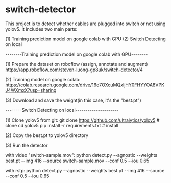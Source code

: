 # switch-detector

This project is to detect whether cables are plugged into switch or not using yolov5.
It includes two main parts:

(1) Training prediction model on google colab with GPU
(2) Switch Detecting on local 


--------Training prediction model on google colab with GPU--------

(1) Prepare the dataset on roboflow (assign, annotate and augment)
	https://app.roboflow.com/steven-luong-gp8uk/switch-detector/4

(2) Training model on google colab:
	https://colab.research.google.com/drive/16o7OXcuMQxIjHY0FHYYOA8VPKJ4WXmxX?usp=sharing

(3) Download and save the weight(in this case, it's the "best.pt")


--------Switch Detecting on local---------------------

(1) Clone yolov5 from git:
	git clone https://github.com/ultralytics/yolov5  # clone
	cd yolov5
	pip install -r requirements.txt  # install

(2) Copy the best.pt to yolov5 directory

(3) Run the detector

with video "switch-sample.mov": 
	python detect.py --agnostic --weights best.pt --img 416 --source switch-sample.mov --conf 0.5 --iou 0.65

with rstp:
	python detect.py --agnostic --weights best.pt --img 416 --source <rtsp-link> --conf 0.5 --iou 0.65

